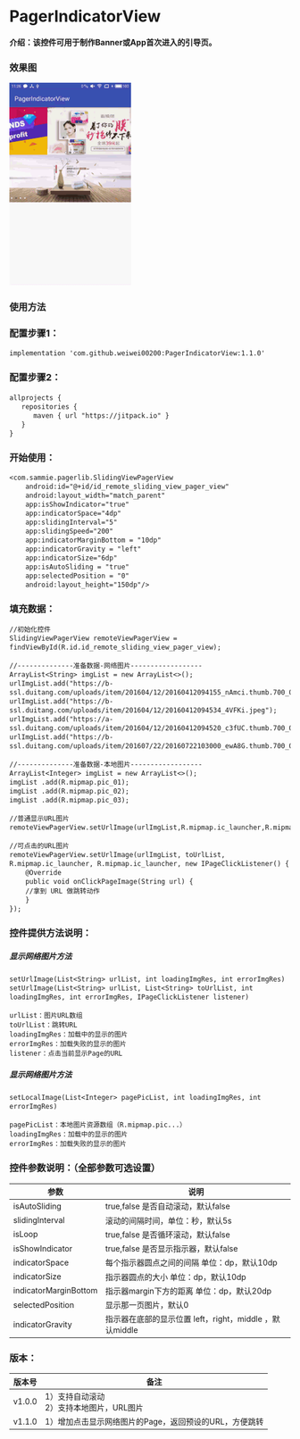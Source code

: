 # PagerIndicatorView
**介绍：该控件可用于制作Banner或App首次进入的引导页。**
 
### 效果图
![img](https://github.com/weiwei00200/PagerIndicatorView/blob/master/gif/img.gif)  

### 使用方法

### 配置步骤1：
    implementation 'com.github.weiwei00200:PagerIndicatorView:1.1.0'
    
### 配置步骤2：
    allprojects {
       repositories {
          maven { url "https://jitpack.io" }
       }
    }
### 开始使用：
    <com.sammie.pagerlib.SlidingViewPagerView
        android:id="@+id/id_remote_sliding_view_pager_view"
        android:layout_width="match_parent"
        app:isShowIndicator="true"
        app:indicatorSpace="4dp"
        app:slidingInterval="5"
        app:slidingSpeed="200"
        app:indicatorMarginBottom = "10dp"
        app:indicatorGravity = "left"
        app:indicatorSize="6dp"
        app:isAutoSliding = "true"
        app:selectedPosition = "0"
        android:layout_height="150dp"/>
        
###  填充数据：
	//初始化控件
	SlidingViewPagerView remoteViewPagerView = findViewById(R.id.id_remote_sliding_view_pager_view);

	//--------------准备数据-网络图片------------------
	ArrayList<String> imgList = new ArrayList<>();
	urlImgList.add("https://b-ssl.duitang.com/uploads/item/201604/12/20160412094155_nAmci.thumb.700_0.jpeg");
	urlImgList.add("https://b-ssl.duitang.com/uploads/item/201604/12/20160412094534_4VFKi.jpeg");
	urlImgList.add("https://a-ssl.duitang.com/uploads/item/201604/12/20160412094520_c3fUC.thumb.700_0.jpeg");
	urlImgList.add("https://b-ssl.duitang.com/uploads/item/201607/22/20160722103000_ewA8G.thumb.700_0.jpeg");

	//--------------准备数据-本地图片------------------
	ArrayList<Integer> imgList = new ArrayList<>();
	imgList .add(R.mipmap.pic_01);
	imgList .add(R.mipmap.pic_02);
	imgList .add(R.mipmap.pic_03);	

	//普通显示URL图片
	remoteViewPagerView.setUrlImage(urlImgList,R.mipmap.ic_launcher,R.mipmap.ic_launcher);

	//可点击的URL图片
	remoteViewPagerView.setUrlImage(urlImgList, toUrlList, R.mipmap.ic_launcher, R.mipmap.ic_launcher, new IPageClickListener() {
	    @Override
	    public void onClickPageImage(String url) {
		//拿到 URL 做跳转动作
	    }
	});
### 控件提供方法说明：
##### 显示网络图片方法
	setUrlImage(List<String> urlList, int loadingImgRes, int errorImgRes)
	setUrlImage(List<String> urlList, List<String> toUrlList, int loadingImgRes, int errorImgRes, IPageClickListener listener)
	
	urlList：图片URL数组
	toUrlList：跳转URL
	loadingImgRes：加载中的显示的图片
	errorImgRes：加载失败的显示的图片
	listener：点击当前显示Page的URL
##### 显示网络图片方法
	setLocalImage(List<Integer> pagePicList, int loadingImgRes, int errorImgRes)
	
	pagePicList：本地图片资源数组（R.mipmap.pic...）
	loadingImgRes：加载中的显示的图片
	errorImgRes：加载失败的显示的图片
	
### 控件参数说明：（全部参数可选设置）
参数     | 说明
-------- | ---
isAutoSliding | true,false 是否自动滚动，默认false
slidingInterval | 滚动的间隔时间，单位：秒，默认5s
isLoop | true,false 是否循环滚动，默认false
isShowIndicator | true,false 是否显示指示器，默认false
indicatorSpace | 每个指示器圆点之间的间隔 单位：dp，默认10dp
indicatorSize|指示器圆点的大小 单位：dp，默认10dp
indicatorMarginBottom | 指示器margin下方的距离 单位：dp，默认20dp
selectedPosition | 显示那一页图片，默认0
indicatorGravity|指示器在底部的显示位置 left，right，middle ，默认middle

### 版本：
版本号     | 备注
-------- | ---
v1.0.0 | 1）支持自动滚动<br>2）支持本地图片，URL图片
v1.1.0 | 1）增加点击显示网络图片的Page，返回预设的URL，方便跳转
